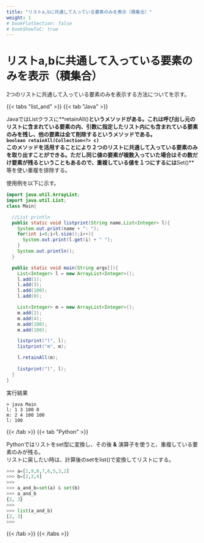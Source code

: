 ```yaml
---
title: "リストa,bに共通して入っている要素のみを表示（積集合）"
weight: 1
# bookFlatSection: false
# bookShowToC: true
---
```


# リストa,bに共通して入っている要素のみを表示（積集合）

2つのリストに共通して入っている要素のみを表示する方法についてを示す。

{{< tabs "list_and" >}}
{{< tab "Java" >}}

JavaではListクラスに**retainAll()**というメソッドがある。これは呼び出し元のリストに含まれている要素の内、引数に指定したリスト内にも含まれている要素のみを残し、他の要素は全て削除するというメソッドである。    
`boolean retainAll(Collection<?> c)`  
このメソッドを活用することにより２つのリストに共通して入っている要素のみを取り出すことができる。ただし同じ値の要素が複数入っていた場合はその数だけ要素が残るということもあるので、重複している値を１つにするには**Set()**等を使い重複を排除する。 

使用例を以下に示す。  

```java
import java.util.ArrayList;
import java.util.List;
class Main{

  //List println
  public static void listprint(String name,List<Integer> l){
    System.out.print(name + ": ");
    for(int i=0;i<l.size();i++){
      System.out.print(l.get(i) + " ");
    }
    System.out.println();
  }

  public static void main(String args[]){
    List<Integer> l = new ArrayList<Integer>();
    l.add(1);
    l.add(3);
    l.add(100);
    l.add(0);

    List<Integer> m = new ArrayList<Integer>();
    m.add(2);
    m.add(4);
    m.add(100);
    m.add(100);

    listprint("l", l);
    listprint("m", m);

    l.retainAll(m);
    
    listprint("l", l);
  }
}
```

実行結果
```
> java Main
l: 1 3 100 0
m: 2 4 100 100
l: 100
```

{{< /tab >}}
{{< tab "Python" >}}

Pythonではリストをset型に変換し、その後 **&** 演算子を使うと、重複している要素のみが残る。  
リストに戻したい時は、計算後のsetをlist()で変換してリストにする。

```python
>>> a=[1,9,8,7,6,5,3,2]
>>> b=[2,3,4]
>>>
>>> a_and_b=set(a) & set(b)
>>> a_and_b
{2, 3}
>>>
>>> list(a_and_b)
[2, 3]
>>>
```

{{< /tab >}}
{{< /tabs >}}


